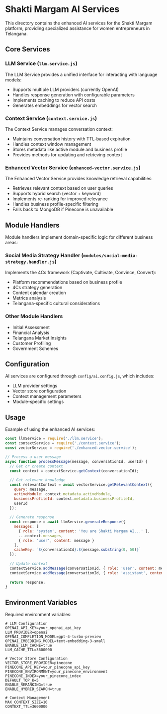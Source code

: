 # Shakti Margam AI Services

This directory contains the enhanced AI services for the Shakti Margam platform, providing specialized assistance for women entrepreneurs in Telangana.

## Core Services

### LLM Service (`llm.service.js`)

The LLM Service provides a unified interface for interacting with language models:

- Supports multiple LLM providers (currently OpenAI)
- Handles response generation with configurable parameters
- Implements caching to reduce API costs
- Generates embeddings for vector search

### Context Service (`context.service.js`)

The Context Service manages conversation context:

- Maintains conversation history with TTL-based expiration
- Handles context window management
- Stores metadata like active module and business profile
- Provides methods for updating and retrieving context

### Enhanced Vector Service (`enhanced-vector.service.js`)

The Enhanced Vector Service provides knowledge retrieval capabilities:

- Retrieves relevant context based on user queries
- Supports hybrid search (vector + keyword)
- Implements re-ranking for improved relevance
- Handles business profile-specific filtering
- Falls back to MongoDB if Pinecone is unavailable

## Module Handlers

Module handlers implement domain-specific logic for different business areas:

### Social Media Strategy Handler (`modules/social-media-strategy.handler.js`)

Implements the 4Cs framework (Captivate, Cultivate, Convince, Convert):

- Platform recommendations based on business profile
- 4Cs strategy generation
- Content calendar creation
- Metrics analysis
- Telangana-specific cultural considerations

### Other Module Handlers

- Initial Assessment
- Financial Analysis
- Telangana Market Insights
- Customer Profiling
- Government Schemes

## Configuration

AI services are configured through `config/ai.config.js`, which includes:

- LLM provider settings
- Vector store configuration
- Context management parameters
- Module-specific settings

## Usage

Example of using the enhanced AI services:

```javascript
const llmService = require('./llm.service');
const contextService = require('./context.service');
const vectorService = require('./enhanced-vector.service');

// Process a user message
async function processMessage(message, conversationId, userId) {
  // Get or create context
  const context = contextService.getContext(conversationId);
  
  // Get relevant knowledge
  const relevantContext = await vectorService.getRelevantContext({
    query: message,
    activeModule: context.metadata.activeModule,
    businessProfileId: context.metadata.businessProfileId,
    userId
  });
  
  // Generate response
  const response = await llmService.generateResponse({
    messages: [
      { role: 'system', content: 'You are Shakti Margam AI...' },
      ...context.messages,
      { role: 'user', content: message }
    ],
    cacheKey: `${conversationId}:${message.substring(0, 50)}`
  });
  
  // Update context
  contextService.addMessage(conversationId, { role: 'user', content: message });
  contextService.addMessage(conversationId, { role: 'assistant', content: response.content });
  
  return response;
}
```

## Environment Variables

Required environment variables:

```
# LLM Configuration
OPENAI_API_KEY=your_openai_api_key
LLM_PROVIDER=openai
OPENAI_COMPLETION_MODEL=gpt-4-turbo-preview
OPENAI_EMBEDDING_MODEL=text-embedding-3-small
ENABLE_LLM_CACHE=true
LLM_CACHE_TTL=3600000

# Vector Store Configuration
VECTOR_STORE_PROVIDER=pinecone
PINECONE_API_KEY=your_pinecone_api_key
PINECONE_ENVIRONMENT=your_pinecone_environment
PINECONE_INDEX=your_pinecone_index
DEFAULT_TOP_K=5
ENABLE_RERANKING=true
ENABLE_HYBRID_SEARCH=true

# Context Management
MAX_CONTEXT_SIZE=10
CONTEXT_TTL=3600000
```
